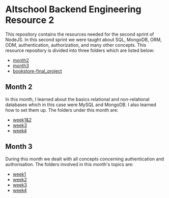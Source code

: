# Altschool Backend Engineering Resource 2

This repository contains the resources needed for the second sprint of NodeJS. In this second sprint we were taught about SQL, MongoDB, ORM, ODM, authentication, authorization, and many other concepts. This resource repository is divided into three folders which are listed below:

- [month2](./month2)
- [month3](./month3)
- [bookstore-final_project](./bookstore-final_project)

## Month 2

In this month, I learned about the basics relational and non-relational databases which in this case were MySQL and MongoDB. I also learned how to set them up. The folders under this month are:

- [week1&2](./month2/week1&2)
- [week3](./month2/week3)
- [week4](./month2/week4)

## Month 3

During this month we dealt with all concepts concerning authentication and authorisation. The folders involved in this month's topics are:

- [week1](./month3/week1)
- [week2](./month3/week2)
- [week3](./month3/week3)
- [week4](./month3/week4)